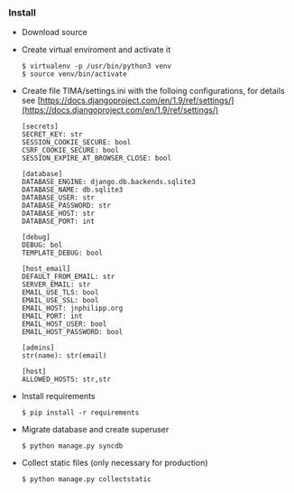 ### Install
* Download source
* Create virtual enviroment and activate it

  ```
  $ virtualenv -p /usr/bin/python3 venv
  $ source venv/bin/activate
  ```
* Create file TIMA/settings.ini with the folloing configurations, for details
  see [https://docs.djangoproject.com/en/1.9/ref/settings/](https://docs.djangoproject.com/en/1.9/ref/settings/)

  ```
  [secrets]
  SECRET_KEY: str
  SESSION_COOKIE_SECURE: bool
  CSRF_COOKIE_SECURE: bool
  SESSION_EXPIRE_AT_BROWSER_CLOSE: bool

  [database]
  DATABASE_ENGINE: django.db.backends.sqlite3
  DATABASE_NAME: db.sqlite3
  DATABASE_USER: str
  DATABASE_PASSWORD: str
  DATABASE_HOST: str
  DATABASE_PORT: int

  [debug]
  DEBUG: bol
  TEMPLATE_DEBUG: bool

  [host_email]
  DEFAULT_FROM_EMAIL: str
  SERVER_EMAIL: str
  EMAIL_USE_TLS: bool
  EMAIL_USE_SSL: bool
  EMAIL_HOST: jnphilipp.org
  EMAIL_PORT: int
  EMAIL_HOST_USER: bool
  EMAIL_HOST_PASSWORD: bool

  [admins]
  str(name): str(email)

  [host]
  ALLOWED_HOSTS: str,str
  ```
* Install requirements

  ```
  $ pip install -r requirements
  ```
* Migrate database and create superuser

  ```
  $ python manage.py syncdb
  ```
* Collect static files (only necessary for production)

  ```
  $ python manage.py collectstatic
  ```
